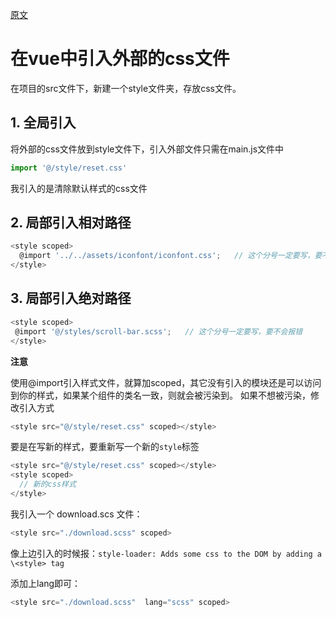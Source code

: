 [原文](https://cloud.tencent.com/developer/article/2154338)

# 在vue中引入外部的css文件

在项目的src文件下，新建一个style文件夹，存放css文件。



## 1. 全局引入

将外部的css文件放到style文件下，引入外部文件只需在main.js文件中

```javascript
import '@/style/reset.css'
```

我引入的是清除默认样式的css文件



## 2. 局部引入相对路径

```javascript
<style scoped>
  @import '../../assets/iconfont/iconfont.css';   // 这个分号一定要写，要不会报错
</style>
```



## 3. 局部引入绝对路径

```javascript
<style scoped>
 @import '@/styles/scroll-bar.scss';   // 这个分号一定要写，要不会报错
</style>
```

**注意**

使用@import引入样式文件，就算加scoped，其它没有引入的模块还是可以访问到你的样式，如果某个组件的类名一致，则就会被污染到。 如果不想被污染，修改引入方式

```javascript
<style src="@/style/reset.css" scoped></style>
```

要是在写新的样式，要重新写一个新的`style`标签

```javascript
<style src="@/style/reset.css" scoped></style>
<style scoped>
  // 新的css样式
</style>
```

我引入一个 download.scs 文件：

```javascript
<style src="./download.scss" scoped>
```

像上边引入的时候报：`style-loader: Adds some css to the DOM by adding a \<style> tag`

添加上lang即可：

```javascript
<style src="./download.scss"  lang="scss" scoped>
```
